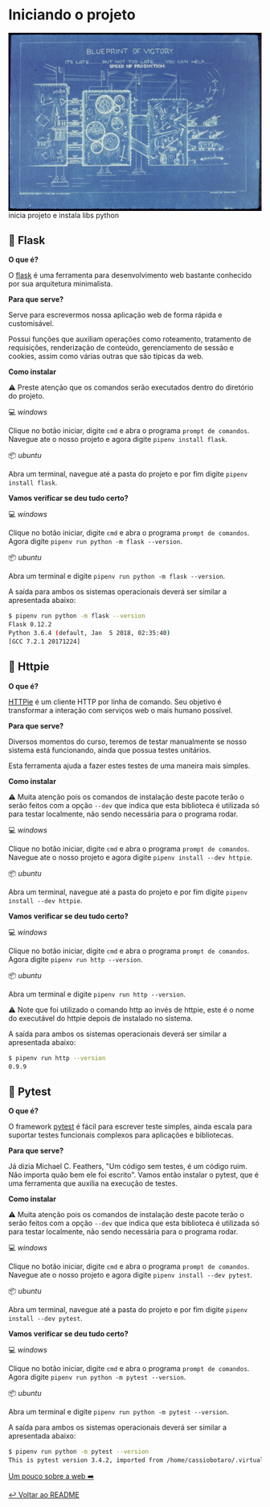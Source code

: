 # Iniciando o projeto

<p align="center">
  <img style="float: right;" src="/imgs/blueprint.jpg" alt="Blueprint do projeto"/>
</p>

inicia projeto e instala libs python

## :dog: Flask

**O que é?**

O [flask](http://flask.pocoo.org/) é uma ferramenta para desenvolvimento web bastante conhecido por sua arquitetura minimalista.

**Para que serve?**

Serve para escrevermos nossa aplicação web de forma rápida e customisável.

Possui funções que auxiliam operações como roteamento, tratamento de requisições, renderização de conteúdo, gerenciamento de sessão e cookies, assim como várias outras que são típicas da web.

**Como instalar**

:warning: Preste atenção que os comandos serão executados dentro do diretório do projeto.

:computer: *windows*

Clique no botão iniciar, digite `cmd` e abra o programa `prompt de comandos`. Navegue ate o nosso projeto e agora digite `pipenv install flask`.

:package: *ubuntu*

Abra um terminal, navegue até a pasta do projeto e por fim digite `pipenv install flask`.

**Vamos verificar se deu tudo certo?**

:computer: *windows*

Clique no botão iniciar, digite `cmd` e abra o programa `prompt de comandos`. Agora digite `pipenv run python -m flask --version`.

:package: *ubuntu*

Abra um terminal e digite `pipenv run python -m flask --version`.

A saída para ambos os sistemas operacionais deverá ser similar a apresentada abaixo:

```bash
$ pipenv run python -m flask --version
Flask 0.12.2
Python 3.6.4 (default, Jan  5 2018, 02:35:40)
[GCC 7.2.1 20171224]
```

## :link: Httpie

**O que é?**

[HTTPie](https://github.com/jakubroztocil/httpie) é um cliente HTTP por linha de comando. Seu objetivo é transformar a interação com serviços web o mais humano possível.

**Para que serve?**

Diversos momentos do curso, teremos de testar manualmente se nosso sistema está funcionando, ainda que possua testes unitários.

Esta ferramenta ajuda a fazer estes testes de uma maneira mais simples.

**Como instalar**

:warning: Muita atenção pois os comandos de instalação deste pacote terão o serão feitos com a opção `--dev` que indica que esta biblioteca é utilizada só para testar localmente, não sendo necessária para o programa rodar.

:computer: *windows*

Clique no botão iniciar, digite `cmd` e abra o programa `prompt de comandos`. Navegue ate o nosso projeto e agora digite `pipenv install --dev httpie`.

:package: *ubuntu*

Abra um terminal, navegue até a pasta do projeto e por fim digite `pipenv install --dev httpie`.

**Vamos verificar se deu tudo certo?**

:computer: *windows*

Clique no botão iniciar, digite `cmd` e abra o programa `prompt de comandos`. Agora digite `pipenv run http --version`.

:package: *ubuntu*

Abra um terminal e digite `pipenv run http --version`.

:warning: Note que foi utilizado o comando http ao invés de httpie, este é o nome do executável do httpie depois de instalado no sistema.

A saída para ambos os sistemas operacionais deverá ser similar a apresentada abaixo:

```bash
$ pipenv run http --version
0.9.9
```

## :traffic_light: Pytest

**O que é?**

O framework [pytest](https://docs.pytest.org/en/latest/) é fácil para escrever teste simples, ainda escala para suportar testes funcionais complexos para aplicações e bibliotecas.

**Para que serve?**

Já dizia Michael C. Feathers, "Um código sem testes, é um código ruim. Não importa quão bem ele foi escrito".  Vamos então instalar o pytest, que é uma ferramenta que auxilia na execução de testes.

**Como instalar**

:warning: Muita atenção pois os comandos de instalação deste pacote terão o serão feitos com a opção `--dev` que indica que esta biblioteca é utilizada só para testar localmente, não sendo necessária para o programa rodar.

:computer: *windows*

Clique no botão iniciar, digite `cmd` e abra o programa `prompt de comandos`. Navegue ate o nosso projeto e agora digite `pipenv install --dev pytest`.

:package: *ubuntu*

Abra um terminal, navegue até a pasta do projeto e por fim digite `pipenv install --dev pytest`.

**Vamos verificar se deu tudo certo?**

:computer: *windows*

Clique no botão iniciar, digite `cmd` e abra o programa `prompt de comandos`. Agora digite `pipenv run python -m pytest --version`.

:package: *ubuntu*

Abra um terminal e digite `pipenv run python -m pytest --version`.

A saída para ambos os sistemas operacionais deverá ser similar a apresentada abaixo:

```bash
$ pipenv run python -m pytest --version
This is pytest version 3.4.2, imported from /home/cassiobotaro/.virtualenvs/todo.app-AIIv-fDj/lib/python3.6/site-packages/pytest.py
```

[Um pouco sobre a web :arrow_right:](web.md)

[:leftwards_arrow_with_hook: Voltar ao README ](README.md)
